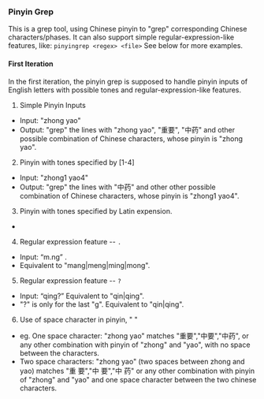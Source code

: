### Pinyin Grep
This is a grep tool, using Chinese pinyin to "grep" corresponding Chinese characters/phases.
It can also support simple regular-expression-like features, like:
`pinyingrep <regex> <file>`
See below for more examples.
#### First Iteration
In the first iteration, the pinyin grep is supposed to handle pinyin inputs of English letters with possible tones and regular-expression-like features.
1. Simple Pinyin Inputs 
* Input: "zhong yao"
* Output: "grep" the lines with "zhong yao", "重要", "中药" and other possible combination of Chinese characters, whose pinyin is "zhong yao".
2. Pinyin with tones specified by \[1-4\]
* Input: "zhong1 yao4"
* Output: "grep" the lines with "中药" and other other possible combination of Chinese characters, whose pinyin is "zhong1 yao4".
3. Pinyin with tones specified by Latin expension.
* 

4. Regular expression feature -- `.`
* Input: “m.ng” .
* Equivalent to "mang|meng|ming|mong".
5. Regular expression feature -- `?`
* Input: “qing?” Equivalent to "qin|qing".
* "?" is only for the last "g". Equivalent to "qin|qing".

6. Use of space character in pinyin, " "
* eg. One space character: "zhong yao" matches "重要","中要","中药", or any other combination with pinyin of "zhong" and "yao", with no space between the characters.
* Two space characters: "zhong  yao" (two spaces between zhong and yao) matches "重 要","中 要","中 药" or any other combination with pinyin of "zhong" and "yao" and one space character between the two chinese characters.


